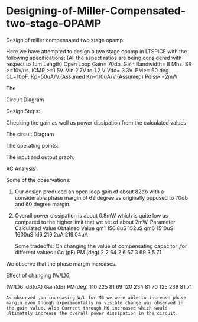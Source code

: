 # Designing-of-Miller-Compensated-two-stage-OPAMP

Design of miller compensated two stage opamp:

Here we have attempted to design a two stage opamp in LTSPICE with the following specifications:
(All the aspect ratios are being considered with respect to 1um Length)
Open Loop Gain= 70db.
Gain Bandwidth= 8 Mhz.
SR >=10v/us.
ICMR >=1.5V.
Vin:2.7V to 1.2 V
Vdd= 3.3V.
PM>= 60 deg.
CL=10pF.
Kp=50uA/V.(Assumed
Kn=110uA/V.(Assumed)
Pdiss<=2mW
























The 

Circuit Diagram

Design Steps:













 





















Checking the gain as well as power dissipation from the calculated values
















The circuit Diagram


The operating points:



























The input and output graph:
 
AC Analysis



Some of the observations:
1.	Our design produced an open loop gain of about 82db with a considerable phase margin of 69 degree as originally opposed to 70db and 60 degree margin.
2.	Overall power dissipation is about 0.8mW which is quite low as compared to the higher limit that we set of about 2mW.
         Parameter	        Calculated Value	          Obtained Value
             gm1	                 150.8uS	                    152uS
gm6	                  1510uS	                   1600uS
              Id6	                219.2uA	                 219.04uA



	Some tradeoffs:
On changing the value of compensating capacitor ,for different values :
Cc (pF)	PM (deg)
2.2	64
2.6	67
3	69
3.5	71

We observe that the phase margin increases.

Effect of changing (W/L)6,

(W/L)6	Id6(uA)	Gain(dB)	PM(deg)
110	225	81	69
120	234	81	70
125	239	81	71


	As observed ,on increasing W/L for M6 we were able to increase phase margin even though experimentally no visible change was observed in the gain value. Also Current through M6 increased which would ultimately increase the overall power dissipation in the circuit.
